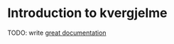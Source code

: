 # Introduction to kvergjelme

TODO: write [great documentation](http://jacobian.org/writing/great-documentation/what-to-write/)
